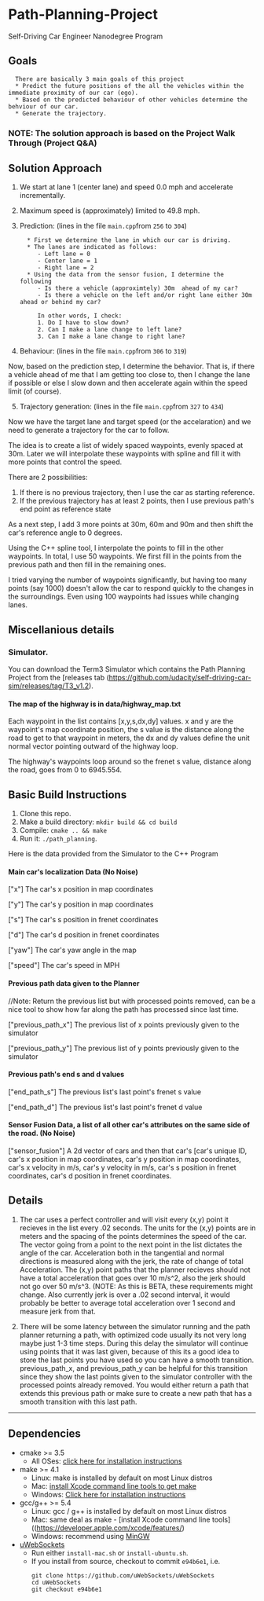 # Path-Planning-Project
Self-Driving Car Engineer Nanodegree Program
   
## Goals
      There are basically 3 main goals of this project
      * Predict the future positions of the all the vehicles within the immediate proximity of our car (ego).
      * Based on the predicted behaviour of other vehicles determine the behviour of our car.
      * Generate the trajectory.
      
      
### NOTE: The solution approach is based on the Project Walk Through (Project Q&A)
   
## Solution Approach

1. We start at lane 1 (center lane) and speed 0.0 mph and accelerate incrementally.
2. Maximum speed is (approximately) limited to 49.8 mph.
3. Prediction:  (lines in the file `main.cpp`from `256` to `304`)

         * First we determine the lane in which our car is driving.
         * The lanes are indicated as follows:
            - Left lane = 0
            - Center lane = 1
            - Right lane = 2
         * Using the data from the sensor fusion, I determine the following
            - Is there a vehicle (approximtely) 30m  ahead of my car?
            - Is there a vehicle on the left and/or right lane either 30m ahead or behind my car?
            
            In other words, I check:
            1. Do I have to slow down?
            2. Can I make a lane change to left lane?
            3. Can I make a lane change to right lane?

4. Behaviour: (lines in the file `main.cpp`from `306` to `319`)

Now, based on the prediction step, I determine the behavior. That is, if there a vehicle ahead of me that I am getting too close to, then I change the lane if possible or else I slow down and then accelerate again within the speed limit (of course).

5. Trajectory generation: (lines in the file `main.cpp`from `327` to `434`)

Now we have the target lane and target speed (or the accelaration) and we need to generate a trajectory for the car to follow.

The idea is to create a list of widely spaced waypoints, evenly spaced at 30m. Later we will interpolate these waypoints with spline and fill it with more points that control the speed.

There are 2 possibilities:

1. If there is no previous trajectory, then I use the car as starting reference.
2. If the previous trajectory has at least 2 points, then I use previous path's end point as reference state

As a next step, I add 3 more points at 30m, 60m and 90m and then shift the car's reference angle to 0 degrees.

Using the C++ spline tool, I interpolate the points to fill in the other waypoints. In total, I use 50 waypoints. We first fill in the points from the previous path and then fill in the remaining ones.

I tried varying the number of waypoints significantly, but having too many points (say 1000) doesn't allow the car to respond quickly to the changes in the surroundings. Even using 100 waypoints had issues while changing lanes.





## Miscellanious details   

### Simulator.
You can download the Term3 Simulator which contains the Path Planning Project from the [releases tab (https://github.com/udacity/self-driving-car-sim/releases/tag/T3_v1.2).

#### The map of the highway is in data/highway_map.txt
Each waypoint in the list contains  [x,y,s,dx,dy] values. x and y are the waypoint's map coordinate position, the s value is the distance along the road to get to that waypoint in meters, the dx and dy values define the unit normal vector pointing outward of the highway loop.

The highway's waypoints loop around so the frenet s value, distance along the road, goes from 0 to 6945.554.

## Basic Build Instructions

1. Clone this repo.
2. Make a build directory: `mkdir build && cd build`
3. Compile: `cmake .. && make`
4. Run it: `./path_planning`.

Here is the data provided from the Simulator to the C++ Program

#### Main car's localization Data (No Noise)

["x"] The car's x position in map coordinates

["y"] The car's y position in map coordinates

["s"] The car's s position in frenet coordinates

["d"] The car's d position in frenet coordinates

["yaw"] The car's yaw angle in the map

["speed"] The car's speed in MPH

#### Previous path data given to the Planner

//Note: Return the previous list but with processed points removed, can be a nice tool to show how far along
the path has processed since last time. 

["previous_path_x"] The previous list of x points previously given to the simulator

["previous_path_y"] The previous list of y points previously given to the simulator

#### Previous path's end s and d values 

["end_path_s"] The previous list's last point's frenet s value

["end_path_d"] The previous list's last point's frenet d value

#### Sensor Fusion Data, a list of all other car's attributes on the same side of the road. (No Noise)

["sensor_fusion"] A 2d vector of cars and then that car's [car's unique ID, car's x position in map coordinates, car's y position in map coordinates, car's x velocity in m/s, car's y velocity in m/s, car's s position in frenet coordinates, car's d position in frenet coordinates. 

## Details

1. The car uses a perfect controller and will visit every (x,y) point it recieves in the list every .02 seconds. The units for the (x,y) points are in meters and the spacing of the points determines the speed of the car. The vector going from a point to the next point in the list dictates the angle of the car. Acceleration both in the tangential and normal directions is measured along with the jerk, the rate of change of total Acceleration. The (x,y) point paths that the planner recieves should not have a total acceleration that goes over 10 m/s^2, also the jerk should not go over 50 m/s^3. (NOTE: As this is BETA, these requirements might change. Also currently jerk is over a .02 second interval, it would probably be better to average total acceleration over 1 second and measure jerk from that.

2. There will be some latency between the simulator running and the path planner returning a path, with optimized code usually its not very long maybe just 1-3 time steps. During this delay the simulator will continue using points that it was last given, because of this its a good idea to store the last points you have used so you can have a smooth transition. previous_path_x, and previous_path_y can be helpful for this transition since they show the last points given to the simulator controller with the processed points already removed. You would either return a path that extends this previous path or make sure to create a new path that has a smooth transition with this last path.

---

## Dependencies

* cmake >= 3.5
  * All OSes: [click here for installation instructions](https://cmake.org/install/)
* make >= 4.1
  * Linux: make is installed by default on most Linux distros
  * Mac: [install Xcode command line tools to get make](https://developer.apple.com/xcode/features/)
  * Windows: [Click here for installation instructions](http://gnuwin32.sourceforge.net/packages/make.htm)
* gcc/g++ >= 5.4
  * Linux: gcc / g++ is installed by default on most Linux distros
  * Mac: same deal as make - [install Xcode command line tools]((https://developer.apple.com/xcode/features/)
  * Windows: recommend using [MinGW](http://www.mingw.org/)
* [uWebSockets](https://github.com/uWebSockets/uWebSockets)
  * Run either `install-mac.sh` or `install-ubuntu.sh`.
  * If you install from source, checkout to commit `e94b6e1`, i.e.
    ```
    git clone https://github.com/uWebSockets/uWebSockets 
    cd uWebSockets
    git checkout e94b6e1
    ```
